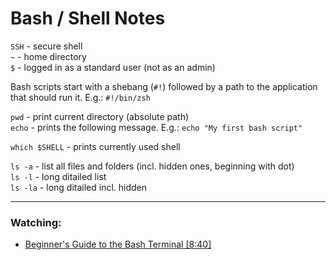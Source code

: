
# Bash / Shell Notes

`SSH` - secure shell  
`~` - home directory  
`$` - logged in as a standard user (not as an admin)  

Bash scripts start with a shebang (`#!`) followed by a path to the application that should run it. E.g.: `#!/bin/zsh`

`pwd` - print current directory (absolute path)  
`echo` - prints the following message. E.g.: `echo "My first bash script"`  

`which $SHELL` - prints currently used shell

`ls -a` - list all files and folders (incl. hidden ones, beginning with dot)  
`ls -l` - long ditailed list  
`ls -la` - long ditailed incl. hidden


---
### Watching:
- [Beginner's Guide to the Bash Terminal [8:40]](https://www.youtube.com/watch?v=oxuRxtrO2Ag&ab_channel=JoeCollins)
